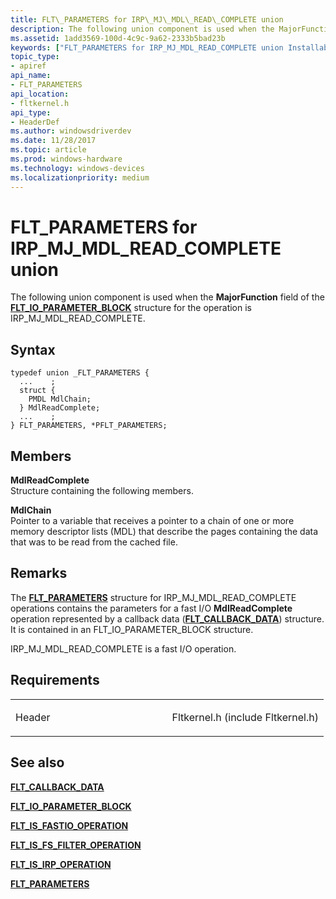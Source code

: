 ```yaml
---
title: FLT\_PARAMETERS for IRP\_MJ\_MDL\_READ\_COMPLETE union
description: The following union component is used when the MajorFunction field of the FLT\_IO\_PARAMETER\_BLOCK structure for the operation is IRP\_MJ\_MDL\_READ\_COMPLETE.
ms.assetid: 1add3569-100d-4c9c-9a62-2333b5bad23b
keywords: ["FLT_PARAMETERS for IRP_MJ_MDL_READ_COMPLETE union Installable File System Drivers", "FLT_PARAMETERS union Installable File System Drivers", "PFLT_PARAMETERS union pointer Installable File System Drivers"]
topic_type:
- apiref
api_name:
- FLT_PARAMETERS
api_location:
- fltkernel.h
api_type:
- HeaderDef
ms.author: windowsdriverdev
ms.date: 11/28/2017
ms.topic: article
ms.prod: windows-hardware
ms.technology: windows-devices
ms.localizationpriority: medium
---
```


# FLT\_PARAMETERS for IRP\_MJ\_MDL\_READ\_COMPLETE union


The following union component is used when the **MajorFunction** field of the [**FLT\_IO\_PARAMETER\_BLOCK**](https://msdn.microsoft.com/library/windows/hardware/ff544638) structure for the operation is IRP\_MJ\_MDL\_READ\_COMPLETE.

Syntax
------

```ManagedCPlusPlus
typedef union _FLT_PARAMETERS {
  ...    ;
  struct {
    PMDL MdlChain;
  } MdlReadComplete;
  ...    ;
} FLT_PARAMETERS, *PFLT_PARAMETERS;
```

Members
-------

**MdlReadComplete**  
Structure containing the following members.

**MdlChain**  
Pointer to a variable that receives a pointer to a chain of one or more memory descriptor lists (MDL) that describe the pages containing the data that was to be read from the cached file.

Remarks
-------

The [**FLT\_PARAMETERS**](https://msdn.microsoft.com/library/windows/hardware/ff544673) structure for IRP\_MJ\_MDL\_READ\_COMPLETE operations contains the parameters for a fast I/O **MdlReadComplete** operation represented by a callback data ([**FLT\_CALLBACK\_DATA**](https://msdn.microsoft.com/library/windows/hardware/ff544620)) structure. It is contained in an FLT\_IO\_PARAMETER\_BLOCK structure.

IRP\_MJ\_MDL\_READ\_COMPLETE is a fast I/O operation.

Requirements
------------

<table>
<colgroup>
<col width="50%" />
<col width="50%" />
</colgroup>
<tbody>
<tr class="odd">
<td align="left"><p>Header</p></td>
<td align="left">Fltkernel.h (include Fltkernel.h)</td>
</tr>
</tbody>
</table>

## See also


[**FLT\_CALLBACK\_DATA**](https://msdn.microsoft.com/library/windows/hardware/ff544620)

[**FLT\_IO\_PARAMETER\_BLOCK**](https://msdn.microsoft.com/library/windows/hardware/ff544638)

[**FLT\_IS\_FASTIO\_OPERATION**](https://msdn.microsoft.com/library/windows/hardware/ff544645)

[**FLT\_IS\_FS\_FILTER\_OPERATION**](https://msdn.microsoft.com/library/windows/hardware/ff544648)

[**FLT\_IS\_IRP\_OPERATION**](https://msdn.microsoft.com/library/windows/hardware/ff544654)

[**FLT\_PARAMETERS**](https://msdn.microsoft.com/library/windows/hardware/ff544673)

 

 






